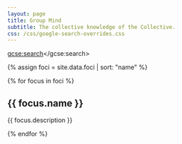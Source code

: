 ```yaml
---
layout: page
title: Group Mind
subtitle: The collective knowledge of the Collective.
css: /css/google-search-overrides.css
---
```

<script>
  (function() {
    var cx = '000078408709314139180:5grkwyhkvtc';
    var gcse = document.createElement('script');
    gcse.type = 'text/javascript';
    gcse.async = true;
    gcse.src = 'https://cse.google.com/cse.js?cx=' + cx;
    var s = document.getElementsByTagName('script')[0];
    s.parentNode.insertBefore(gcse, s);
  })();
</script>
<gcse:search></gcse:search>

{% assign foci = site.data.foci | sort: "name" %}

{% for focus in foci %}
<h2>{{ focus.name }}</h2>
<p>{{ focus.description }}</p>

{% endfor %}
